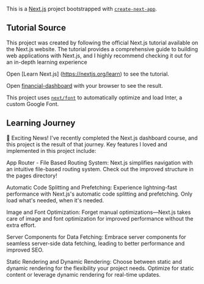 This is a [Next.js](https://nextjs.org/) project bootstrapped with [`create-next-app`](https://github.com/vercel/next.js/tree/canary/packages/create-next-app).

## Tutorial Source
This project was created by following the official Next.js tutorial available on the Next.js website. The tutorial provides a comprehensive guide to building web applications with Next.js, and I highly recommend checking it out for an in-depth learning experience

Open [Learn Next.js] (https://nextjs.org/learn) to see the tutorial.

Open [financial-dashboard](https://financial-dashboard-git-main-iraklis-projects-2a13912e.vercel.app/) with your browser to see the result.

This project uses [`next/font`](https://nextjs.org/docs/basic-features/font-optimization) to automatically optimize and load Inter, a custom Google Font.

## Learning Journey
🚀 Exciting News! I've recently completed the Next.js dashboard course, and this project is the result of that journey. Key features I loved and implemented in this project include:

App Router - File Based Routing System: Next.js simplifies navigation with an intuitive file-based routing system. Check out the improved structure in the pages directory!

Automatic Code Splitting and Prefetching: Experience lightning-fast performance with Next.js's automatic code splitting and prefetching. Only load what's needed, when it's needed.

Image and Font Optimization: Forget manual optimizations—Next.js takes care of image and font optimization for improved performance without the extra effort.

Server Components for Data Fetching: Embrace server components for seamless server-side data fetching, leading to better performance and improved SEO.

Static Rendering and Dynamic Rendering: Choose between static and dynamic rendering for the flexibility your project needs. Optimize for static content or leverage dynamic rendering for real-time updates.

